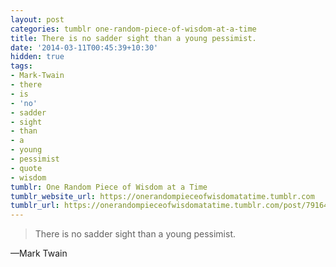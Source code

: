 ```yaml
---
layout: post
categories: tumblr one-random-piece-of-wisdom-at-a-time
title: There is no sadder sight than a young pessimist.
date: '2014-03-11T00:45:39+10:30'
hidden: true
tags:
- Mark-Twain
- there
- is
- 'no'
- sadder
- sight
- than
- a
- young
- pessimist
- quote
- wisdom
tumblr: One Random Piece of Wisdom at a Time
tumblr_website_url: https://onerandompieceofwisdomatatime.tumblr.com
tumblr_url: https://onerandompieceofwisdomatatime.tumblr.com/post/79164438363/there-is-no-sadder-sight-than-a-young-pessimist
---
```

> There is no sadder sight than a young pessimist.

—Mark Twain
